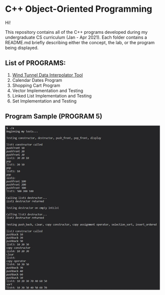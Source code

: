 # C++ Object-Oriented Programming

Hi!

This repository contains all of the C++ programs developed during my undergraduate CS curriculum (Jan - Apr 2021). Each folder contains a README.md briefly describing either the concept, the lab, or the program being displayed.

## List of PROGRAMS:
1. [Wind Tunnel Data Interpolator Tool](3._Classes_I_+_PROGRAM_1/PROGRAM_1_files)
2. Calendar Dates Program
3. Shopping Cart Program
4. Vector Implementation and Testing
5. Linked List Implementation and Testing
6. Set Implementation and Testing

## Program Sample (PROGRAM 5)

![alt text](https://github.com/jSwAggy01/CPP-OOP/blob/main/7.%20Linked%20Lists%20+%20PROGRAM%205/PROGRAM-5-output.jpg?raw=true)
